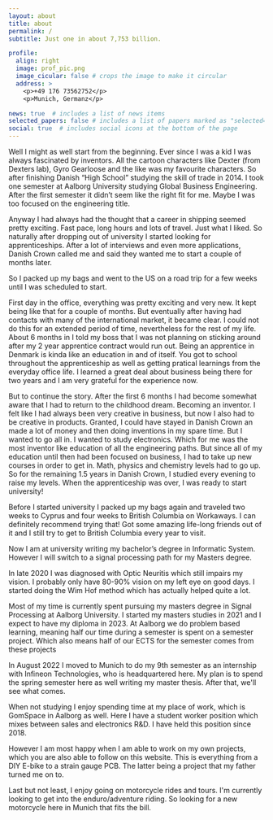 ```yaml
---
layout: about
title: about
permalink: /
subtitle: Just one in about 7,753 billion.

profile:
  align: right
  image: prof_pic.png
  image_cicular: false # crops the image to make it circular
  address: >
    <p>+49 176 73562752</p>
    <p>Munich, Germanz</p>

news: true  # includes a list of news items
selected_papers: false # includes a list of papers marked as "selected={true}"
social: true  # includes social icons at the bottom of the page
---
```


Well I might as well start from the beginning. Ever since I was a kid I was always fascinated by inventors. All the cartoon characters like Dexter (from Dexters lab), Gyro Gearloose and the like was my favourite characters. So after finishing Danish “High School” studying the skill of trade in 2014. I took one semester at Aalborg University studying Global Business Engineering. After the first semester it didn’t seem like the right fit for me. Maybe I was too focused on the engineering title.

Anyway I had always had the thought that a career in shipping seemed pretty exciting. Fast pace, long hours and lots of travel. Just what I liked. So naturally after dropping out of university I started looking for apprenticeships. After a lot of interviews and even more applications, Danish Crown called me and said they wanted me to start a couple of months later.

So I packed up my bags and went to the US on a road trip for a few weeks until I was scheduled to start.

First day in the office, everything was pretty exciting and very new. It kept being like that for a couple of months. But eventually after having had contacts with many of the international market, it became clear. I could not do this for an extended period of time, nevertheless for the rest of my life. About 6 months in I told my boss that I was not planning on sticking around after my 2 year apprentice contract would run out. Being an apprentice in Denmark is kinda like an education in and of itself. You got to school throughout the apprenticeship as well as getting pratical learnings from the everyday office life. I learned a great deal about business being there for two years and I am very grateful for the experience now.

But to continue the story. After the first 6 months I had become somewhat aware that I had to return to the childhood dream. Becoming an inventor. I felt like I had always been very creative in business, but now I also had to be creative in products. Granted, I could have stayed in Danish Crown an made a lot of money and then doing inventions in my spare time. But I wanted to go all in. I wanted to study electronics. Which for me was the most inventor like education of all the engineering paths. But since all of my education until then had been focused on business, I had to take up new courses in order to get in. Math, physics and chemistry levels had to go up. So for the remaining 1.5 years in Danish Crown, I studied every evening to raise my levels. When the apprenticeship was over, I was ready to start university!

Before I started university I packed up my bags again and traveled two weeks to Cyprus and four weeks to British Columbia on Workaways. I can definitely recommend trying that! Got some amazing life-long friends out of it and I still try to get to British Columbia every year to visit.

Now I am at university writing my bachelor’s degree in Informatic System. However I will switch to a signal processing path for my Masters degree.

In late 2020 I was diagnosed with Optic Neuritis which still impairs my vision. I probably only have 80-90% vision on my left eye on good days. I started doing the Wim Hof method which has actually helped quite a lot.

Most of my time is currently spent pursuing my masters degree in Signal Processing at Aalborg University. I started my masters studies in 2021 and I expect to have my diploma in 2023. At Aalborg we do problem based learning, meaning half our time during a semester is spent on a semester project. Which also means half of our ECTS for the semester comes from these projects

In August 2022 I moved to Munich to do my 9th semester as an internship with Infineon Technologies, who is headquartered here. My plan is to spend the spring semester here as well writing my master thesis. After that, we'll see what comes.

When not studying I enjoy spending time at my place of work, which is GomSpace in Aalborg as well. Here I have a student worker position which mixes between sales and electronics R&amp;D. I have held this position since 2018.

However I am most happy when I am able to work on my own projects, which you are also able to follow on this website. This is everything from a DIY E-bike to a strain gauge PCB. The latter being a project that my father turned me on to.

Last but not least, I enjoy going on motorcycle rides and tours. I'm currently looking to get into the enduro/adventure riding. So looking for a new motorcycle here in Munich that fits the bill.

